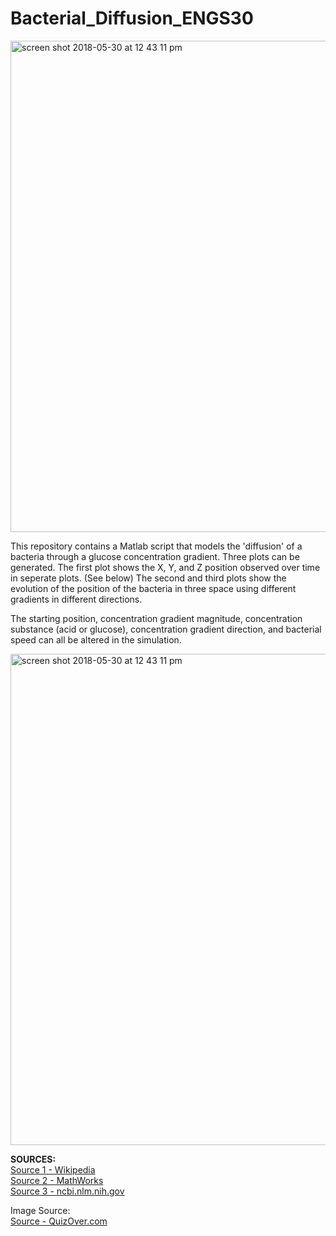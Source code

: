# Bacterial_Diffusion_ENGS30

<img width="786" alt="screen shot 2018-05-30 at 12 43 11 pm" src="https://www.quizover.com/ocw/mirror/col12087/m58792/OSC_Microbio_03_03_RunTumble.jpg">


This repository contains a Matlab script that models the 'diffusion' of a bacteria through a glucose concentration gradient. Three plots can be generated. The first plot shows the X, Y, and Z position observed over time in seperate plots. (See below) The second and third plots show the evolution of the position of the bacteria in three space using different gradients in different directions. 

The starting position, concentration gradient magnitude, concentration substance (acid or glucose), concentration gradient direction, and bacterial speed can all be altered in the simulation. 

<img width="786" alt="screen shot 2018-05-30 at 12 43 11 pm" src="https://user-images.githubusercontent.com/20422614/40734913-cf4214f2-6407-11e8-8c68-659f49888940.png">

**SOURCES:** <br>
[Source 1 - Wikipedia](https://en.wikipedia.org/wiki/Random_walk) <br>
[Source 2 - MathWorks](https://www.mathworks.com/matlabcentral/fileexchange/47451-simple-random-walk-in-three-dimensions?focused=3832075&tab=function) <br>
[Source 3 - ncbi.nlm.nih.gov](https://www.ncbi.nlm.nih.gov/pubmed/26745427) <br> 

Image Source: <br>
[Source - QuizOver.com](https://www.quizover.com/ocw/mirror/col12087/m58792/OSC_Microbio_03_03_RunTumble.jpg)
